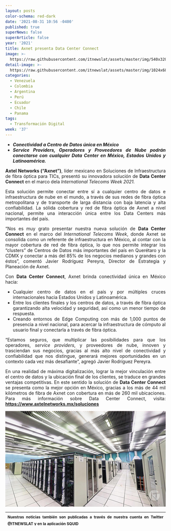 ```yaml
---
layout: posts
color-schema: red-dark
date: '2021-08-31 10:56 -0400'
published: true
superNews: false
superArticle: false
year: '2021'
title: Axnet presenta Data Center Connect
image: >-
  https://raw.githubusercontent.com/itnewslat/assets/master/img/540x320/Data-Centers-p.jpg
detail-image: >-
  https://raw.githubusercontent.com/itnewslat/assets/master/img/1024x680/Data-Centers-g.jpg
categories:
  - Venezuela
  - Colombia
  - Argentina
  - Perú
  - Ecuador
  - Chile
  - Panama
tags:
  - Transformación Digital
week: '37'
---
```

<ul style="text-align: justify;">
	<li><strong><em>Conectividad a Centro de Datos única en México </em></strong></li>
	<li><strong><em>Service Providers, Operadores y Proveedores de Nube podrán conectarse con cualquier Data Center en México, Estados Unidos y Latinoamérica.</em></strong></li>
</ul>
<p style="text-align: justify;"><strong>Axtel Networks (“Axnet”)</strong>, líder mexicano en Soluciones de Infraestructura de fibra óptica para TICs, presentó su innovadora solución de <strong>Data Center Connect</strong> en el marco dela <em>International Telecoms Week</em> <em>2021.</em></p>
<p style="text-align: justify;">Esta solución permite conectar entre sí a cualquier centro de datos e infraestructura de nube en el mundo, a través de sus redes de fibra óptica metropolitana y de transporte de larga distancia con baja latencia y alta confiabilidad. La sólida cobertura y red de fibra óptica de Axnet a nivel nacional, permite una interacción única entre los Data Centers más importantes del país.</p>
<p style="text-align: justify;">“Nos es muy grato presentar nuestra nueva solución de <strong>Data Center Connect</strong> en el marco del <em>International Telecoms Week</em>, donde Axnet se consolida como un referente de infraestructura en México, al contar con la mayor cobertura de red de fibra óptica, lo que nos permite integrar los “clusters” de Centros de Datos más importantes del país en Querétaro y la CDMX y conectar a más del 85% de los negocios medianos y grandes con éstos”, comentó Javier Rodríguez Pereyra, Director de Estrategia y Planeación de Axnet.</p>
<p style="text-align: justify;">Con <strong>Data Center Connect</strong>, Axnet brinda conectividad única en México hacia:</p>

<ul style="text-align: justify;">
	<li>Cualquier centro de datos en el país y por múltiples cruces internacionales hacia Estados Unidos y Latinoamérica.</li>
	<li>Entre los clientes finales y los centros de datos, a través de fibra óptica garantizando alta velocidad y seguridad, así como un menor tiempo de respuesta.</li>
	<li>Creando entornos de Edge Computing con más de 1,000 puntos de presencia a nivel nacional, para acercar la infraestructura de cómputo al usuario final y conectarla a través de fibra óptica.</li>
</ul>
<p style="text-align: justify;">“Estamos seguros, que multiplicar las posibilidades para que los operadores, <em>service providers</em>, y proveedores de nube, innoven y trasciendan sus negocios, gracias al más alto nivel de conectividad y confiabilidad que nos distingue, generará mejores oportunidades en un contexto cada vez más desafiante”, agregó Javier Rodríguez Pereyra.</p>
<p style="text-align: justify;">En una realidad de máxima digitalización, lograr la mejor vinculación entre el centro de datos y la ubicación final de los clientes, se traduce en grandes ventajas competitivas. En este sentido la solución de <strong>Data Center Connect</strong> se presenta como la mejor opción en México, gracias a los más de 44 mil kilómetros de fibra de Axnet con cobertura en más de 260 mil ubicaciones. Para más información sobre Data Center Connect, visita: <a href="https://www.axtelnetworks.mx/soluciones"><strong>https://www.axtelnetworks.mx/soluciones</strong></a></p>

![](https://raw.githubusercontent.com/itnewslat/assets/master/img/540x320/Data-Centers-p.jpg)

<table style="height: 42px;" width="569">
<tbody>
<tr>
<td style="text-align: justify;"><sub><strong>Nuestras noticias también son publicadas a través de nuestra cuenta en Twitter <a href="https://twitter.com/itnewslat?lang=es">@ITNEWSLAT</a> y en la aplicación <a href="https://squidapp.co/en/">SQUID</a></strong></sub></td>
</tr>
</tbody>
</table>
